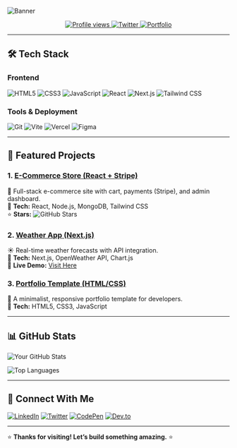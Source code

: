 ![Banner](https://your-image-host.com/banner.png)

<p align="center">
  <a href="https://github.com/yourusername">
    <img src="https://komarev.com/ghpvc/?username=yourusername&label=PROFILE+VIEWS&color=ff00e4&style=flat" alt="Profile views" />
  </a>
  <a href="https://twitter.com/yourhandle">
    <img src="https://img.shields.io/badge/Twitter-@yourhandle-FF00E4?style=flat&logo=twitter&logoColor=white" alt="Twitter" />
  </a>
  <a href="https://yourportfolio.com">
    <img src="https://img.shields.io/badge/Portfolio-FF00E4?style=flat&logo=google-chrome&logoColor=white" alt="Portfolio" />
  </a>
</p>  

---

## 🛠️ **Tech Stack**  

### **Frontend**  
![HTML5](https://img.shields.io/badge/HTML5-E34F26?style=flat&logo=html5&logoColor=white)
![CSS3](https://img.shields.io/badge/CSS3-1572B6?style=flat&logo=css3&logoColor=white)
![JavaScript](https://img.shields.io/badge/JavaScript-F7DF1E?style=flat&logo=javascript&logoColor=black)
![React](https://img.shields.io/badge/React-61DAFB?style=flat&logo=react&logoColor=black)
![Next.js](https://img.shields.io/badge/Next.js-000000?style=flat&logo=next.js&logoColor=white)
![Tailwind CSS](https://img.shields.io/badge/Tailwind_CSS-38B2AC?style=flat&logo=tailwind-css&logoColor=white)

### **Tools & Deployment**  
![Git](https://img.shields.io/badge/Git-F05032?style=flat&logo=git&logoColor=white)
![Vite](https://img.shields.io/badge/Vite-646CFF?style=flat&logo=vite&logoColor=white)
![Vercel](https://img.shields.io/badge/Vercel-000000?style=flat&logo=vercel&logoColor=white)
![Figma](https://img.shields.io/badge/Figma-F24E1E?style=flat&logo=figma&logoColor=white)

---

## 🚀 **Featured Projects**  

### 1. [E-Commerce Store (React + Stripe)](https://github.com/yourusername/ecommerce)  
🛒 Full-stack e-commerce site with cart, payments (Stripe), and admin dashboard.  
🔹 **Tech:** React, Node.js, MongoDB, Tailwind CSS  
⭐ **Stars:** ![GitHub Stars](https://img.shields.io/github/stars/yourusername/ecommerce?style=social)  

### 2. [Weather App (Next.js)](https://github.com/yourusername/weather-app)  
☀️ Real-time weather forecasts with API integration.  
🔹 **Tech:** Next.js, OpenWeather API, Chart.js  
🚀 **Live Demo:** [Visit Here](https://yourapp.vercel.app)  

### 3. [Portfolio Template (HTML/CSS)](https://github.com/yourusername/portfolio-template)  
🎨 A minimalist, responsive portfolio template for developers.  
🔹 **Tech:** HTML5, CSS3, JavaScript  

---

## 📊 **GitHub Stats**  

![Your GitHub Stats](https://github-readme-stats.vercel.app/api?username=yourusername&show_icons=true&theme=radical&hide_border=true)  

![Top Languages](https://github-readme-stats.vercel.app/api/top-langs/?username=yourusername&layout=compact&theme=dark&hide_border=true)  

---

## 🔗 **Connect With Me**  

[![LinkedIn](https://img.shields.io/badge/LinkedIn-0077B5?style=flat&logo=linkedin&logoColor=white)](https://linkedin.com/in/yourprofile)
[![Twitter](https://img.shields.io/badge/Twitter-1DA1F2?style=flat&logo=twitter&logoColor=white)](https://twitter.com/yourhandle)
[![CodePen](https://img.shields.io/badge/CodePen-000000?style=flat&logo=codepen&logoColor=white)](https://codepen.io/yourprofile)
[![Dev.to](https://img.shields.io/badge/Dev.to-0A0A0A?style=flat&logo=dev.to&logoColor=white)](https://dev.to/yourusername)  

---

⭐ **Thanks for visiting! Let’s build something amazing.** ⭐  
